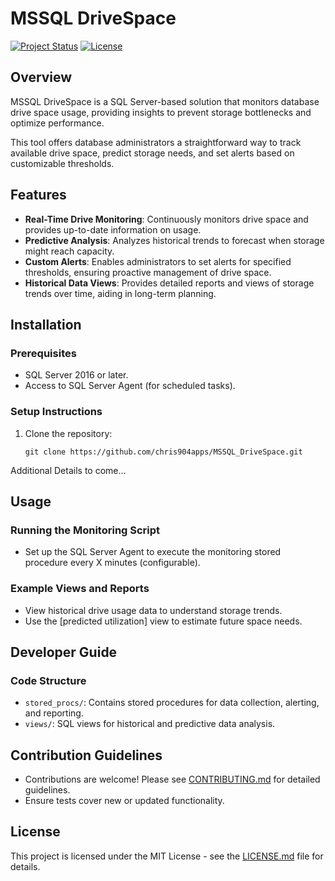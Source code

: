 # MSSQL DriveSpace
[![Project Status](https://img.shields.io/badge/status-active-brightgreen)]() [![License](https://img.shields.io/badge/license-MIT-blue)]()

## Overview
MSSQL DriveSpace is a SQL Server-based solution that monitors database drive space usage, providing insights to prevent storage bottlenecks and optimize performance.

This tool offers database administrators a straightforward way to track available drive space, predict storage needs, and set alerts based on customizable thresholds.


## Features
- **Real-Time Drive Monitoring**: Continuously monitors drive space and provides up-to-date information on usage.
- **Predictive Analysis**: Analyzes historical trends to forecast when storage might reach capacity.
- **Custom Alerts**: Enables administrators to set alerts for specified thresholds, ensuring proactive management of drive space.
- **Historical Data Views**: Provides detailed reports and views of storage trends over time, aiding in long-term planning.


## Installation
### Prerequisites
- SQL Server 2016 or later.
- Access to SQL Server Agent (for scheduled tasks).

### Setup Instructions
1. Clone the repository:
   ```shell
   git clone https://github.com/chris904apps/MSSQL_DriveSpace.git

Additional Details to come...

## Usage
### Running the Monitoring Script
- Set up the SQL Server Agent to execute the monitoring stored procedure every X minutes (configurable).

### Example Views and Reports
- View historical drive usage data to understand storage trends.
- Use the [predicted utilization] view to estimate future space needs.


## Developer Guide

### Code Structure
- `stored_procs/`: Contains stored procedures for data collection, alerting, and reporting.
- `views/`: SQL views for historical and predictive data analysis.

## Contribution Guidelines

- Contributions are welcome! Please see [CONTRIBUTING.md](CONTRIBUTING.md) for detailed guidelines.
- Ensure tests cover new or updated functionality.

## License
This project is licensed under the MIT License - see the [LICENSE.md](LICENSE.md) file for details.
